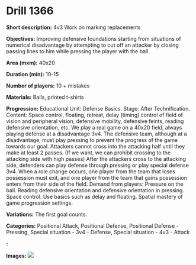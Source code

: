# Drill 1366

**Short description:**
4v3 Work on marking replacements

**Objectives:**
Improving defensive foundations starting from situations of numerical disadvantage by attempting to cut off an attacker by closing passing lines to him while pressing the player with the ball.

**Area (mxm):**
40x20

**Duration (min):**
10-15

**Number of players:**
10 + mistakes

**Materials:**
Balls, printed t-shirts

**Progression:**
Educational Unit: Defense Basics. Stage: After Technification. Content: Space control, floating, retreat, delay (timing) control of field of vision and peripheral vision, defensive mobility, defensive feints, reading defensive orientation, etc. We play a real game on a 40x20 field, always playing defense at a disadvantage 3v4. The defensive team, although at a disadvantage, must play pressing to prevent the progress of the game towards our goal. Attackers cannot cross into the attacking half until they make at least 2 passes. (If we want, we can prohibit crossing to the attacking side with high passes) After the attackers cross to the attacking side, defenders can play defense through pressing or play special defense 3v4. When a role change occurs, one player from the team that loses possession must exit, and one player from the team that gains possession enters from their side of the field. Demand from players: Pressure on the ball. Reading defensive orientation and defensive orientation in pressing. Space control. Use basics such as delay and floating. Spatial mastery of game progression settings.

**Variations:**
The first goal counts.

**Categories:**
Positional Attack, Positional Defense, Positional Defense - Pressing, Special situation - 3v4 - Defense, Special situation - 4v3 - Attack

**:**


**Images:**
![](https://www.coachingfutsal.com/\images\d65cbaae-b066-4152-a17e-fb4ff8af1892_170.png)

